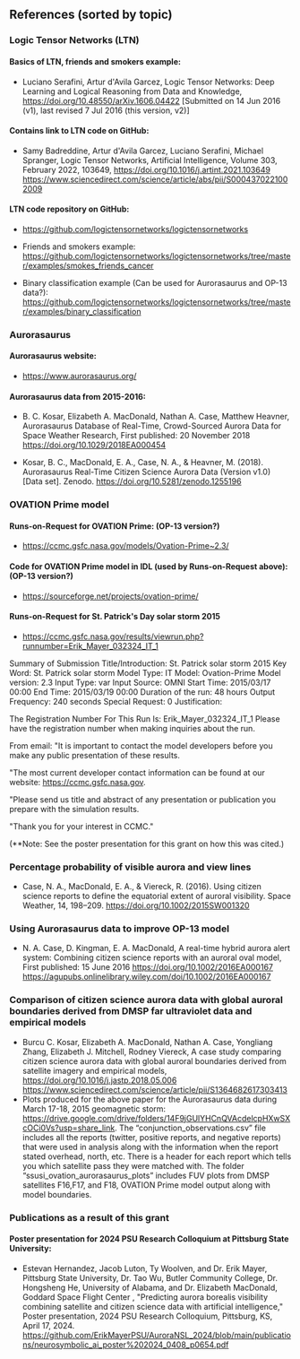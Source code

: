 
## References (sorted by topic)


### Logic Tensor Networks (LTN)

#### Basics of LTN, friends and smokers example:

* Luciano Serafini, Artur d'Avila Garcez,
Logic Tensor Networks: Deep Learning and Logical Reasoning from Data and Knowledge,
https://doi.org/10.48550/arXiv.1606.04422
[Submitted on 14 Jun 2016 (v1), last revised 7 Jul 2016 (this version, v2)]

#### Contains link to LTN code on GitHub:

* Samy Badreddine, Artur d'Avila Garcez, Luciano Serafini, Michael Spranger,
Logic Tensor Networks,
Artificial Intelligence,
Volume 303, February 2022, 103649,
https://doi.org/10.1016/j.artint.2021.103649
https://www.sciencedirect.com/science/article/abs/pii/S0004370221002009


#### LTN code repository on GitHub:

* https://github.com/logictensornetworks/logictensornetworks

* Friends and smokers example:
  https://github.com/logictensornetworks/logictensornetworks/tree/master/examples/smokes_friends_cancer

* Binary classification example (Can be used for Aurorasaurus and OP-13 data?):
  https://github.com/logictensornetworks/logictensornetworks/tree/master/examples/binary_classification



### Aurorasaurus


#### Aurorasaurus website:
* https://www.aurorasaurus.org/


#### Aurorasaurus data from 2015-2016:

* B. C. Kosar, Elizabeth A. MacDonald, Nathan A. Case, Matthew Heavner,
Aurorasaurus Database of Real-Time, Crowd-Sourced Aurora Data for Space Weather Research,
First published: 20 November 2018 https://doi.org/10.1029/2018EA000454

* Kosar, B. C., MacDonald, E. A., Case, N. A., & Heavner, M. (2018). 
Aurorasaurus Real-Time Citizen Science Aurora Data (Version v1.0) [Data set]. Zenodo. https://doi.org/10.5281/zenodo.1255196


### OVATION Prime model

#### Runs-on-Request for OVATION Prime: (OP-13 version?)

* https://ccmc.gsfc.nasa.gov/models/Ovation-Prime~2.3/

#### Code for OVATION Prime model in IDL (used by Runs-on-Request above): (OP-13 version?)

* https://sourceforge.net/projects/ovation-prime/

#### Runs-on-Request for St. Patrick's Day solar storm 2015

* https://ccmc.gsfc.nasa.gov/results/viewrun.php?runnumber=Erik_Mayer_032324_IT_1

Summary of Submission
Title/Introduction: St. Patrick solar storm 2015
Key Word: St. Patrick solar storm
Model Type: IT
Model: Ovation-Prime
Model version: 2.3
Input Type: var
Input Source: OMNI
Start Time: 2015/03/17 00:00
End Time: 2015/03/19 00:00
Duration of the run: 48 hours
Output Frequency: 240 seconds
Special Request: 0
Justification: 

The Registration Number For This Run Is: Erik_Mayer_032324_IT_1
Please have the registration number when making inquiries about the run.

From email:
"It is important to contact the model developers before you make any public presentation of these results.

"The most current developer contact information can be found at our website: https://ccmc.gsfc.nasa.gov.

"Please send us title and abstract of any presentation or publication you prepare with the simulation results.

"Thank you for your interest in CCMC."

(**Note: See the poster presentation for this grant on how this was cited.)


### Percentage probability of visible aurora and view lines

* Case, N. A., MacDonald, E. A., & Viereck, R. (2016). 
Using citizen science reports to define the equatorial extent of auroral visibility. 
Space Weather, 14, 198–209. 
https://doi.org/10.1002/2015SW001320


### Using Aurorasaurus data to improve OP-13 model

* N. A. Case, D. Kingman, E. A. MacDonald,
A real-time hybrid aurora alert system: Combining citizen science reports with an auroral oval model, 
First published: 15 June 2016 https://doi.org/10.1002/2016EA000167
https://agupubs.onlinelibrary.wiley.com/doi/10.1002/2016EA000167


### Comparison of citizen science aurora data with global auroral boundaries derived from DMSP far ultraviolet data and empirical models

* Burcu C. Kosar, Elizabeth A. MacDonald, Nathan A. Case, Yongliang Zhang, Elizabeth J. Mitchell, Rodney Viereck, A case study comparing citizen science aurora data with global auroral boundaries derived from satellite imagery and empirical models, https://doi.org/10.1016/j.jastp.2018.05.006 https://www.sciencedirect.com/science/article/pii/S1364682617303413
* Plots produced for the above paper for the Aurorasaurus data during March 17-18, 2015 geomagnetic storm: https://drive.google.com/drive/folders/14F9jGUlYHCnQVAcdelcpHXwSXcOCi0Vs?usp=share_link. The “conjunction_observations.csv” file includes all the reports (twitter, positive reports, and negative reports) that were used in analysis along with the information when the report stated overhead, north, etc. There is a header for each report which tells you which satellite pass they were matched with. The folder “ssusi_ovation_aurorasaurus_plots” includes FUV plots from DMSP satellites F16,F17, and F18, OVATION Prime model output along with model boundaries.


### Publications as a result of this grant

#### Poster presentation for 2024 PSU Research Colloquium at Pittsburg State University:

* Estevan Hernandez, Jacob Luton,  Ty Woolven, and Dr. Erik Mayer, Pittsburg State University, Dr. Tao Wu, Butler Community College, Dr. Hongsheng He, University of Alabama, and Dr. Elizabeth MacDonald, Goddard Space Flight Center , "Predicting aurora borealis visibility combining satellite and citizen science data with artificial intelligence," Poster presentation, 2024 PSU Research Colloquium, Pittsburg, KS, April 17, 2024.
https://github.com/ErikMayerPSU/AuroraNSL_2024/blob/main/publications/neurosymbolic_ai_poster%202024_0408_p0654.pdf
